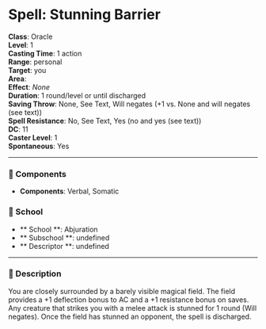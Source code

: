 
# Spell: Stunning Barrier
**Class**: Oracle  
**Level**: 1  
**Casting Time**: 1 action  
**Range**: personal  
**Target**: you  
**Area**:   
**Effect**: _None_  
**Duration**: 1 round/level or until discharged  
**Saving Throw**: None, See Text, Will negates (+1 vs. None and will negates (see text))  
**Spell Resistance**: No, See Text, Yes (no and yes (see text))  
**DC**: 11  
**Caster Level**: 1  
**Spontaneous**: Yes

---

### 🔮 Components
- **Components**: Verbal, Somatic

### 🏫 School
- ** School **: Abjuration
- ** Subschool **: undefined
- ** Descriptor **: undefined
---

### 📜 Description
You are closely surrounded by a barely visible magical field. The field provides a +1 deflection bonus to AC and a +1 resistance bonus on saves. Any creature that strikes you with a melee attack is stunned for 1 round (Will negates). Once the field has stunned an opponent, the spell is discharged.
